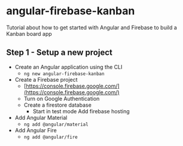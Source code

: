 # angular-firebase-kanban

Tutorial about how to get started with Angular and Firebase to build a Kanban board app

## Step 1 - Setup a new project

- Create an Angular application using the CLI
  - `ng new angular-firebase-kanban`
- Create a Firebase project
  - [https://console.firebase.google.com/](https://console.firebase.google.com/)
  - Turn on Google Authentication
  - Create a firestore database
    - Start in test mode Add firebase hosting
- Add Angular Material
  - `ng add @angular/material`
- Add Angular Fire
  - `ng add @angular/fire`
